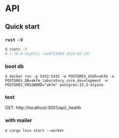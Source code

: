 # API

## Quick start

### `rust -V`

```sh
$ rustc -V
# 1.78.0-nightly (a4472498d 2024-02-15)
```

### boot db

```shell
$ docker run -p 5432:5432 -e POSTGRES_USER=akfm -e POSTGRES_DB=akfm_laboratory_core_development -e POSTGRES_PASSWORD="akfm" postgres:15.3-alpine
```

### test

GET: http://localhost:3001/api/_health

### with mailer

```shell
$ cargo loco start --worker
```
